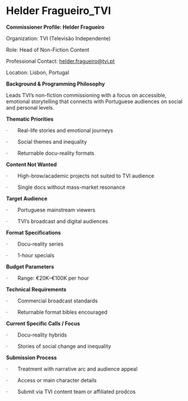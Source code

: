 # Helder Fragueiro_TVI

**Commissioner Profile: Helder Fragueiro**

Organization: TVI (Televisão Independente)

Role: Head of Non-Fiction Content

Professional Contact: helder.fragueiro@tvi.pt

Location: Lisbon, Portugal

**Background & Programming Philosophy**

Leads TVI’s non-fiction commissioning with a focus on accessible, emotional storytelling that connects with Portuguese audiences on social and personal levels.

**Thematic Priorities**

·       Real-life stories and emotional journeys

·       Social themes and inequality

·       Returnable docu-reality formats

**Content Not Wanted**

·       High-brow/academic projects not suited to TVI audience

·       Single docs without mass-market resonance

**Target Audience**

·       Portuguese mainstream viewers

·       TVI’s broadcast and digital audiences

**Format Specifications**

·       Docu-reality series

·       1-hour specials

**Budget Parameters**

·       Range: €20K–€100K per hour

**Technical Requirements**

·       Commercial broadcast standards

·       Returnable format bibles encouraged

**Current Specific Calls / Focus**

·       Docu-reality hybrids

·       Stories of social change and inequality

**Submission Process**

·       Treatment with narrative arc and audience appeal

·       Access or main character details

·       Submit via TVI content team or affiliated prodcos